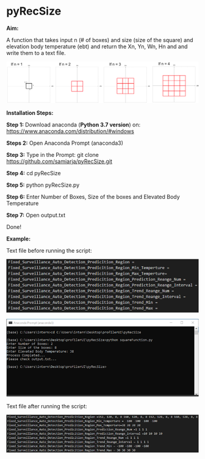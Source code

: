 # pyRecSize

**Aim:** 

A function that takes input n (# of boxes) and size (size of the square) and elevation body temperature (ebt) and return the Xn, Yn, Wn, Hn and and write them to a text file.

![Alt Text](img/sample1.png)

**Installation Steps:**

**Step 1:** Download anaconda (**Python 3.7 version**) on: https://www.anaconda.com/distribution/#windows 

**Steps 2:** Open Anaconda Prompt (anaconda3)

**Step 3:** Type in the Prompt: git clone https://github.com/samiarja/pyRecSize.git

**Step 4:** cd pyRecSize

**Step 5:** python pyRecSize.py

**Step 6:** Enter Number of Boxes, Size of the boxes and Elevated Body Temperature

**Step 7:** Open output.txt

Done!

**Example:**

Text file before running the script:

![Alt Text](img/sample2.png)

![Alt Text](img/sample3.png)

Text file after running the script:

![Alt Text](img/sample4.png)